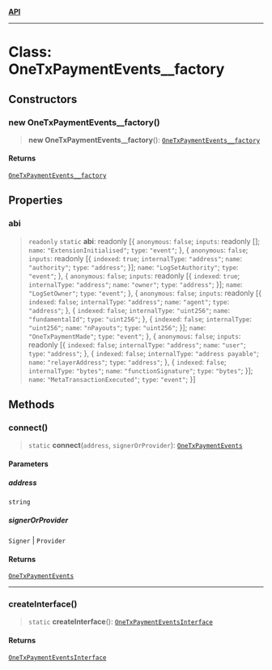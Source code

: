 [**API**](../README.md)

***

# Class: OneTxPaymentEvents\_\_factory

## Constructors

### new OneTxPaymentEvents\_\_factory()

> **new OneTxPaymentEvents\_\_factory**(): [`OneTxPaymentEvents__factory`](OneTxPaymentEvents__factory.md)

#### Returns

[`OneTxPaymentEvents__factory`](OneTxPaymentEvents__factory.md)

## Properties

### abi

> `readonly` `static` **abi**: readonly \[\{ `anonymous`: `false`; `inputs`: readonly \[\]; `name`: `"ExtensionInitialised"`; `type`: `"event"`; \}, \{ `anonymous`: `false`; `inputs`: readonly \[\{ `indexed`: `true`; `internalType`: `"address"`; `name`: `"authority"`; `type`: `"address"`; \}\]; `name`: `"LogSetAuthority"`; `type`: `"event"`; \}, \{ `anonymous`: `false`; `inputs`: readonly \[\{ `indexed`: `true`; `internalType`: `"address"`; `name`: `"owner"`; `type`: `"address"`; \}\]; `name`: `"LogSetOwner"`; `type`: `"event"`; \}, \{ `anonymous`: `false`; `inputs`: readonly \[\{ `indexed`: `false`; `internalType`: `"address"`; `name`: `"agent"`; `type`: `"address"`; \}, \{ `indexed`: `false`; `internalType`: `"uint256"`; `name`: `"fundamentalId"`; `type`: `"uint256"`; \}, \{ `indexed`: `false`; `internalType`: `"uint256"`; `name`: `"nPayouts"`; `type`: `"uint256"`; \}\]; `name`: `"OneTxPaymentMade"`; `type`: `"event"`; \}, \{ `anonymous`: `false`; `inputs`: readonly \[\{ `indexed`: `false`; `internalType`: `"address"`; `name`: `"user"`; `type`: `"address"`; \}, \{ `indexed`: `false`; `internalType`: `"address payable"`; `name`: `"relayerAddress"`; `type`: `"address"`; \}, \{ `indexed`: `false`; `internalType`: `"bytes"`; `name`: `"functionSignature"`; `type`: `"bytes"`; \}\]; `name`: `"MetaTransactionExecuted"`; `type`: `"event"`; \}\]

## Methods

### connect()

> `static` **connect**(`address`, `signerOrProvider`): [`OneTxPaymentEvents`](../namespaces/OneTxPaymentEvents/interfaces/OneTxPaymentEvents.md)

#### Parameters

##### address

`string`

##### signerOrProvider

`Signer` | `Provider`

#### Returns

[`OneTxPaymentEvents`](../namespaces/OneTxPaymentEvents/interfaces/OneTxPaymentEvents.md)

***

### createInterface()

> `static` **createInterface**(): [`OneTxPaymentEventsInterface`](../namespaces/OneTxPaymentEvents/interfaces/OneTxPaymentEventsInterface.md)

#### Returns

[`OneTxPaymentEventsInterface`](../namespaces/OneTxPaymentEvents/interfaces/OneTxPaymentEventsInterface.md)
